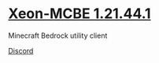 # [Xeon-MCBE 1.21.44.1](https://github.com/rekitrelt/Xeon-MCBE/releases/latest/download/Xeon.dll)
Minecraft Bedrock utility client

[Discord](https://discord.gg/N9rvmmXVR2)
